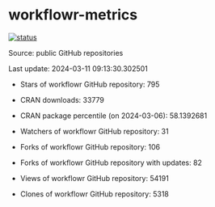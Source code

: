 
<!-- README.md is generated from README.Rmd. Please edit that file -->

# workflowr-metrics

[![status](https://github.com/workflowr/workflowr-metrics/workflows/metrics/badge.svg)](https://github.com/workflowr/workflowr-metrics/actions/workflows/metrics.yaml)

Source: public GitHub repositories

Last update: 2024-03-11 09:13:30.302501

<!--





* Weekly active projects (unique users):  ()

* Monthly active projects (unique users):  ()

* Number of workflowr projects on GitHub: 


-->

  - Stars of workflowr GitHub repository: 795

  - CRAN downloads: 33779

  - CRAN package percentile (on 2024-03-06): 58.1392681

  - Watchers of workflowr GitHub repository: 31

  - Forks of workflowr GitHub repository: 106

  - Forks of workflowr GitHub repository with updates: 82

  - Views of workflowr GitHub repository: 54191

  - Clones of workflowr GitHub repository: 5318
